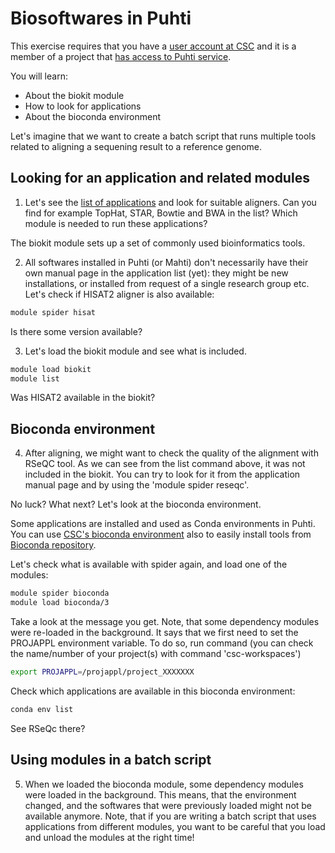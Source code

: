 # Biosoftwares in Puhti

This exercise requires that you have a [user account at CSC](https://docs.csc.fi/accounts/how-to-create-new-user-account/)
and it is a member of a project that [has access to Puhti service](https://docs.csc.fi/accounts/how-to-add-service-access-for-project/). 

You will learn:
- About the biokit module
- How to look for applications
- About the bioconda environment

Let's imagine that we want to create a batch script that runs multiple tools related to aligning a sequening result to a reference genome.

## Looking for an application and related modules

1. Let's see the [list of applications](https://docs.csc.fi/apps/) and look for suitable aligners. Can you find for example TopHat, STAR, Bowtie and BWA in the list? Which module is needed to run these applications?

The biokit module sets up a set of commonly used bioinformatics tools. 

2. All softwares installed in Puhti (or Mahti) don't necessarily have their own manual page in the application list (yet): they might be new installations, or installed from request of a single research group etc. Let's check if HISAT2 aligner is also available:

```bash
module spider hisat
```
Is there some version available?

3. Let's load the biokit module and see what is included.
```bash
module load biokit
module list
```
Was HISAT2 available in the biokit?

## Bioconda environment

4. After aligning, we might want to check the quality of the alignment with RSeQC tool. As we can see from the list command above, it was not included in the biokit. You can try to look for it from the application manual page and by using the 'module spider reseqc'. 

No luck? What next? Let's look at the bioconda environment.

Some applications are installed and used as Conda environments in Puhti. You can use [CSC's bioconda environment](https://docs.csc.fi/apps/bioconda/) also to easily install tools from [Bioconda repository](http://bioconda.github.io).

Let's check what is available with spider again, and load one of the modules:
```bash
module spider bioconda
module load bioconda/3
```
Take a look at the message you get. Note, that some dependency modules were re-loaded in the background. It says that we first need to set the PROJAPPL environment variable.
To do so, run command (you can check the name/number of your project(s) with command 'csc-workspaces')
```bash
export PROJAPPL=/projappl/project_XXXXXXX
```
Check which applications are available in this bioconda environment:
```bash
conda env list
```
See RSeQc there? 

## Using modules in a batch script

5. When we loaded the bioconda module, some dependency modules were loaded in the background. This means, that the environment changed, and the softwares that were previously loaded might not be available anymore. Note, that if you are writing a batch script that uses applications from different modules, you want to be careful that you load and unload the modules at the right time!
